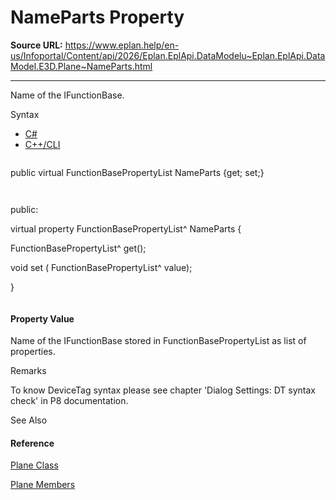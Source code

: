 # NameParts Property

**Source URL:** https://www.eplan.help/en-us/Infoportal/Content/api/2026/Eplan.EplApi.DataModelu~Eplan.EplApi.DataModel.E3D.Plane~NameParts.html

---

Name of the IFunctionBase.

Syntax

- [C#](#i-syntax-CS)
- [C++/CLI](#i-syntax-CPP2005)

```
```
public virtual FunctionBasePropertyList NameParts {get; set;}
```
```

```
```
public:
virtual property FunctionBasePropertyList^ NameParts {
   FunctionBasePropertyList^ get();
   void set (    FunctionBasePropertyList^ value);
}
```
```

#### Property Value

Name of the IFunctionBase stored in FunctionBasePropertyList as list of properties.

Remarks

To know DeviceTag syntax please see chapter 'Dialog Settings: DT syntax check' in P8 documentation.



See Also

#### Reference

[Plane Class](Eplan.EplApi.DataModelu~Eplan.EplApi.DataModel.E3D.Plane.html)
  
[Plane Members](Eplan.EplApi.DataModelu~Eplan.EplApi.DataModel.E3D.Plane_members.html)